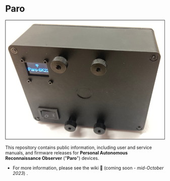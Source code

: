 # Paro
<img src="content/PARO-019P-reference-800px.png" border="1" />

This repository contains public information, including user and service manuals, and firmware releases for **Personal Autonomous Reconnaissance Observer** ("**Paro**") devices.

- For more information, please see the wiki :construction: (coming soon - _mid-October 2023_) <!-- [wiki](https://github.com/cpknight/Paro/wiki) -->.
